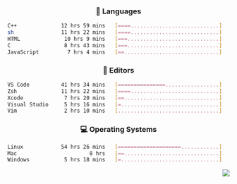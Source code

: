 <!--
<p align="center">
  <img height="50" src="https://cdn.simpleicons.org/c/81c8be" title="clang" alt="clang">
  <img height="50" src="https://cdn.simpleicons.org/c++/81c8be" title="cpp" alt="cpp">
  <img height="50" src="https://cdn.simpleicons.org/arm/81c8be" title="arm" alt="arm">
  <img height="50" src="https://cdn.simpleicons.org/stmicroelectronics/81c8be" title="stmicroelectronics" alt="stmicroelectronics">
  <img height="50" src="https://cdn.simpleicons.org/raspberrypi/81c8be" title="raspberrypi" alt="raspberrypi">
  <img height="50" src="https://cdn.simpleicons.org/cmake/81c8be" title="cmake" alt="cmake">
  <img height="50" src="https://cdn.simpleicons.org/gnubash/81c8be" title="gnubash" alt="gnubash">
</p>
-->

<!--START_SECTION:wakatime_gen-->
<div align="center">

### :hammer: Languages

```sh
C++              12 hrs 59 mins   [====............................]    19.17%
sh               11 hrs 22 mins   [====............................]    16.78%
HTML              10 hrs 9 mins   [===.............................]    14.98%
C                 8 hrs 43 mins   [===.............................]    12.88%
JavaScript         7 hrs 4 mins   [==..............................]    10.44%
```

</div>

<div align="center">

### :floppy_disk: Editors

```sh
VS Code          41 hrs 34 mins   [===============.................]    61.34%
Zsh              11 hrs 22 mins   [====............................]    16.78%
Xcode             7 hrs 20 mins   [==..............................]    10.83%
Visual Studio     5 hrs 16 mins   [=...............................]     7.78%
Vim               2 hrs 10 mins   [................................]     3.21%
```

</div>

<div align="center">

### :computer: Operating Systems

```sh
Linux            54 hrs 26 mins   [====================............]    80.34%
Mac                       8 hrs   [==..............................]    11.82%
Windows           5 hrs 18 mins   [=...............................]     7.84%
```

</div>


<!--END_SECTION:wakatime_gen-->

<div align="right">

[![](https://komarev.com/ghpvc/?username=luswdev&color=283044&style=for-the-badge&label=visiters)](https://github.com/luswdev)

</div>
